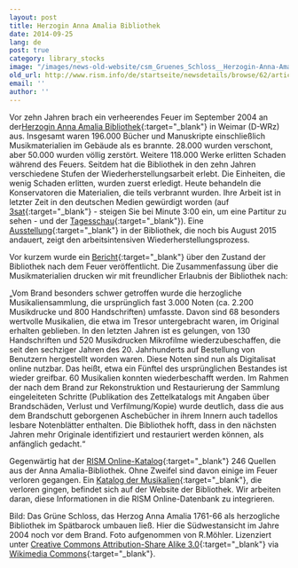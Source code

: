```yaml
---
layout: post
title: Herzogin Anna Amalia Bibliothek
date: 2014-09-25
lang: de
post: true
category: library_stocks
image: "/images/news-old-website/csm_Gruenes_Schloss__Herzogin-Anna-Amalia-Bibliothek__in_Weimar_a010222224.jpg"
old_url: http://www.rism.info/de/startseite/newsdetails/browse/62/article/64/herzogin-anna-amalia-bibliothek.html
email: ''
author: ''
---
```



Vor zehn Jahren brach ein verheerendes Feuer im September 2004 an der[Herzogin Anna Amalia Bibliothek](http://www.anna-amalia-bibliothek.de/de/){:target="_blank"} in Weimar (D-WRz) aus. Insgesamt waren 196.000 Bücher und Manuskripte einschließlich Musikmaterialien im Gebäude als es brannte. 28.000 wurden verschont, aber 50.000 wurden völlig zerstört. Weitere 118.000 Werke erlitten Schaden während des Feuers. Seitdem hat die Bibliothek in den zehn Jahren verschiedene Stufen der Wiederherstellungsarbeit erlebt. Die Einheiten, die wenig Schaden erlitten, wurden zuerst erledigt. Heute behandeln die Konservatoren die Materialien, die teils verbrannt wurden. Ihre Arbeit ist in letzter Zeit in den deutschen Medien gewürdigt worden (auf [3sat](http://www.3sat.de/mediathek/?mode=play&obj=41915){:target="_blank"} - steigen Sie bei Minute 3:00 ein, um eine Partitur zu sehen - und der [Tagesschau](http://www.tagesschau.de/inland/anna-amalia-106.html){:target="_blank"}). Eine [Ausstellung](http://www.klassik-stiftung.de/ausstellungen-und-veranstaltungen/?tx_lombkswterm1_pi1%5Bevent%5D=2384&tx_lombkswterm1_pi1%5BselectedDayString%5D=2014-08-01&tx_lombkswterm1_pi1%5BbackArray%5D%5Baction%5D=eventList&tx_lombkswterm1_pi1%5BbackArray%5D%5BcategoryId%5D=&tx_lombkswterm1_pi1%5BbackArray%5D%5BmonthStart%5D=&tx_lombkswterm1_pi1%5Bdate%5D=13235&tx_lombkswterm1_pi1%5Baction%5D=eventDetail&tx_lombkswterm1_pi1%5Bcontroller%5D=FeDate&cHash=55812af210e710bc49be1edf8bf3ab46){:target="_blank"} in der Bibliothek, die noch bis August 2015 andauert, zeigt den arbeitsintensiven Wiederherstellungsprozess.

Vor kurzem wurde ein [Bericht](http://www.anna-amalia-bibliothek.de/pdf/140815_Factsheet_Brand_final.pdf){:target="_blank"} über den Zustand der Bibliothek nach dem Feuer veröffentlicht. Die Zusammenfassung über die Musikmaterialien drucken wir mit freundlicher Erlaubnis der Bibliothek nach:

„Vom Brand besonders schwer getroffen wurde die herzogliche Musikaliensammlung, die ursprünglich fast 3.000 Noten (ca. 2.200 Musikdrucke und 800 Handschriften) umfasste. Davon sind 68 besonders wertvolle Musikalien, die etwa im Tresor untergebracht waren, im Original erhalten geblieben. In den letzten Jahren ist es gelungen, von 130 Handschriften und 520 Musikdrucken Mikrofilme wiederzubeschaffen, die seit den sechziger Jahren des 20. Jahrhunderts auf Bestellung von Benutzern hergestellt worden waren. Diese Noten sind nun als Digitalisat online nutzbar. Das heißt, etwa ein Fünftel des ursprünglichen Bestandes ist wieder greifbar. 60 Musikalien konnten wiederbeschafft werden. Im Rahmen der nach dem Brand zur Rekonstruktion und Restaurierung der Sammlung eingeleiteten Schritte (Publikation des Zettelkatalogs mit Angaben über Brandschäden, Verlust und Verfilmung/Kopie) wurde deutlich, dass die aus dem Brandschutt geborgenen Aschebücher in ihrem Innern auch tadellos lesbare Notenblätter enthalten. Die Bibliothek hofft, dass in den nächsten Jahren mehr Originale identifiziert und restauriert werden können, als anfänglich gedacht.“

Gegenwärtig hat der [RISM Online-Katalog](https://opac.rism.info/){:target="_blank"} 246 Quellen aus der Anna Amalia-Bibliothek. Ohne Zweifel sind davon einige im Feuer verloren gegangen. Ein [Katalog der Musikalien](http://haab.weimar-klassik.de/Musikalienkatalog/){:target="_blank"}, die verloren gingen, befindet sich auf der Website der Bibliothek. Wir arbeiten daran, diese Informationen in die RISM Online-Datenbank zu integrieren.

Bild: Das Grüne Schloss, das Herzog Anna Amalia 1761-66 als herzogliche Bibliothek im Spätbarock umbauen ließ. Hier die Südwestansicht im Jahre 2004 noch vor dem Brand. Foto aufgenommen von R.Möhler. Lizenziert unter [Creative Commons Attribution-Share Alike 3.0](https://creativecommons.org/licenses/by-sa/3.0/){:target="_blank"} via [Wikimedia Commons](http://commons.wikimedia.org/wiki/File:Gr%C3%BCnes_Schloss_%28Herzogin-Anna-Amalia-Bibliothek%29_in_Weimar.jpg?uselang=de){:target="_blank"}.



<script type="text/javascript">var switchTo5x=true;</script><script type="text/javascript" src="http://w.sharethis.com/button/buttons.js"></script><script type="text/javascript">stLight.options({publisher: "9b601438-1ce1-49d8-bfd7-9cff5df54c17", doNotHash: false, doNotCopy: false, hashAddressBar: false});</script>


